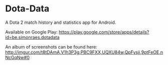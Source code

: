 Dota-Data
=========

A Dota 2 match history and statistics app for Android.


Available on Google Play: https://play.google.com/store/apps/details?id=be.simonraes.dotadata

An album of screenshots can be found here: http://imgur.com/t8tDAmA,V1h3P3g,PBC9FXX,UQXU84w,QpFysji,9ptFeOE,nNcGqNw#0
